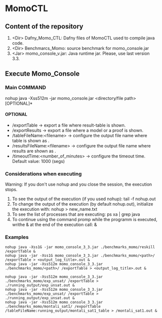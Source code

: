 # MomoCTL 

## Content of the repository

1. \<Dir\> Dafny_Momo_CTL: Dafny files of MomoCTL used to compile java code. 
2. \<Dir\> Benchmarcs_Momo: source benchmark for momo_console.jar
3. \<Jar\> momo_console_v<version>.jar: Java runtime jar.  Please, use last version 3.3.

## Execute Momo_Console

### Main COMMAND

nohup java -Xss512m -jar momo_console.jar <directory/file path> [OPTIONAL]*

#### OPTIONAL

- /exportTable -> export a file where result-table is shown.
- /exportResults -> export a file where a model or a proof is shown.
- /tableFileName:\<filename\> -> configure the output file name where table is shown as <filename>.
- /resultsFileName:\<filename\> -> configure the output file name where results are shown as <filename>.
- /timeoutTime:\<number_of_minutes\> -> configure the timeout time. Default value: 1000 (segs)


###  Considerations when executing

Warning: If you don't use nohup and you close the session, the execution stops.

1. To see the output of the execution (if you used nohup): 
tail -f nohup.out
2. To change the output of the execution (by default nohup.out), initialize the execution with: 
nohup <command> > new_name.txt
3. To see the list of processes that are executing:
ps xa | grep java
4. To continue using the command promp while the programm is executed, writhe & at the end of the execution call: 
<command> &

### Examples
```
nohup java -Xss1G -jar momo_console_3_3.jar ./benchmarks_momo/reskill /exportTable &
nohup java -jar -Xss1G momo_console_3_3.jar ./benchmarks_momo/<path>/ /exportTable > <output_log_title>.out &  
nohup java -jar -Xss512m momo_console_3_3.jar ./benchmarks_momo/<path>/ /exportTable > <output_log_title>.out &  

nohup java -jar -Xss512m momo_console_3_3.jar ./benchmarks_momo/exp_unsat/ /exportTable > ./running_output/exp_unsat.out &
nohup java -jar -Xss512m momo_console_3_3.jar ./benchmarks_momo/exp_unsat/ /exportTable > ./running_output/exp_unsat.out & 
nohup java -jar -Xss512m momo_console_3_3.jar ./benchmarks_momo/montali_sat1/ /exportTable /tableFileName:running_output/montali_sat1_table > /montali_sat1.out &   

```

